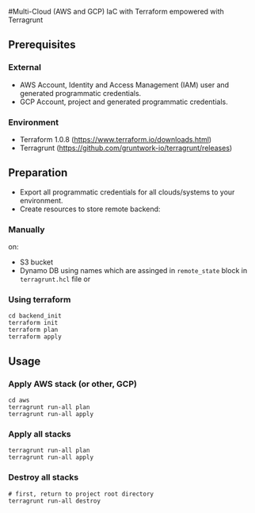 #Multi-Cloud (AWS and GCP) IaC with Terraform empowered with Terragrunt
## Prerequisites
### External
* AWS Account, Identity and Access Management (IAM) user and generated programmatic credentials.
* GCP Account, project and generated programmatic credentials.
### Environment
* Terraform 1.0.8 (https://www.terraform.io/downloads.html)
* Terragrunt (https://github.com/gruntwork-io/terragrunt/releases)

## Preparation
* Export all programmatic credentials for all clouds/systems to your environment.
* Create resources to store remote backend:
### Manually
on:
* S3 bucket
* Dynamo DB
using names which are assinged in `remote_state` block in `terragrunt.hcl` file
or
### Using terraform
```
cd backend_init
terraform init
terraform plan
terraform apply
```
## Usage
### Apply AWS stack (or other, GCP)
```
cd aws
terragrunt run-all plan
terragrunt run-all apply
```
### Apply all stacks
```
terragrunt run-all plan
terragrunt run-all apply
```
### Destroy all stacks
```
# first, return to project root directory
terragrunt run-all destroy

